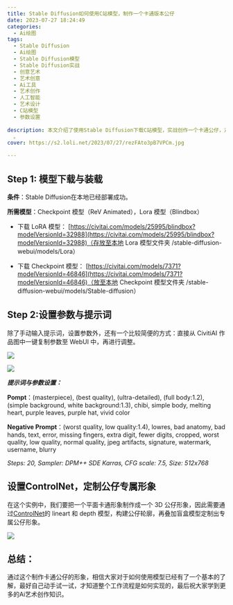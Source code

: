 ```yaml
---
title: Stable Diffusion如何使用C站模型，制作一个卡通版本公仔
date: 2023-07-27 18:24:49
categories:
  - Ai绘图
tags:
  - Stable Diffusion
  - Ai绘图
  - Stable Diffusion模型
  - Stable Diffusion实战
  - 创意艺术
  - 艺术创意
  - Ai工具
  - 艺术创作
  - 人工智能
  - 艺术设计
  - C站模型
  - 参数设置
  
description: 本文介绍了使用Stable Diffusion下载C站模型，实战创作一个卡通公仔，对于AIGC整个创作流程更具体化
  。
cover: https://s2.loli.net/2023/07/27/rezFAto3pB7VPCm.jpg

---
```


## Step 1: 模型下载与装载

**条件**：Stable Diffusion在本地已经部署成功。

**所需模型**：Checkpoint 模型（ReV Animated），Lora 模型（Blindbox）

- 下载 LoRA 模型： [https://civitai.com/models/25995/blindbox?modelVersionId=32988](https://civitai.com/models/25995/blindbox?modelVersionId=32988)（存放至本地 Lora 模型文件夹 /stable-diffusion-webui/models/Lora）

- 下载 Checkpoint 模型： [https://civitai.com/models/7371?modelVersionId=46846](https://civitai.com/models/7371?modelVersionId=46846)（放至本地 Checkpoint 模型文件夹 /stable-diffusion-webui/models/Stable-diffusion）

## Step 2:设置参数与提示词

除了手动输入提示词，设置参数外，还有一个比较简便的方式：直接从 CivitiAI 作品图中一键复制参数至 WebUI 中，再进行调整。

![](https://s2.loli.net/2023/07/27/py2MabrNl37KRSV.jpg)

![](https://s2.loli.net/2023/07/27/WXaoYDLrkqfedNO.jpg)

***提示词与参数设置：***

**Pompt**：(masterpiece), (best quality), (ultra-detailed), (full body:1.2), (simple background, white background:1.3), chibi, simple body, melting heart, purple leaves, purple hat, vivid color

**Negative Prompt**：(worst quality, low quality:1.4), lowres, bad anatomy, bad hands, text, error, missing fingers, extra digit, fewer digits, cropped, worst quality, low quality, normal quality, jpeg artifacts, signature, watermark, username, blurry

*Steps: 20, Sampler: DPM++ SDE Karras, CFG scale: 7.5, Size: 512x768*

## 设置ControlNet，定制公仔专属形象

在这个实例中，我们要把一个平面卡通形象制作成一个 3D 公仔形象，因此需要通过[ControlNet](https://stablediffusionweb.com/ControlNet)的 lineart 和 depth 模型，构建公仔轮廓，再叠加盲盒模型定制出专属公仔形象。

![](https://s2.loli.net/2023/07/27/rezFAto3pB7VPCm.jpg)

## 总结：

通过这个制作卡通公仔的形象，相信大家对于如何使用模型已经有了一个基本的了解，最好自己动手试一试，才知道整个工作流程是如何实现的，最后祝大家学到更多的Ai艺术创作知识。


